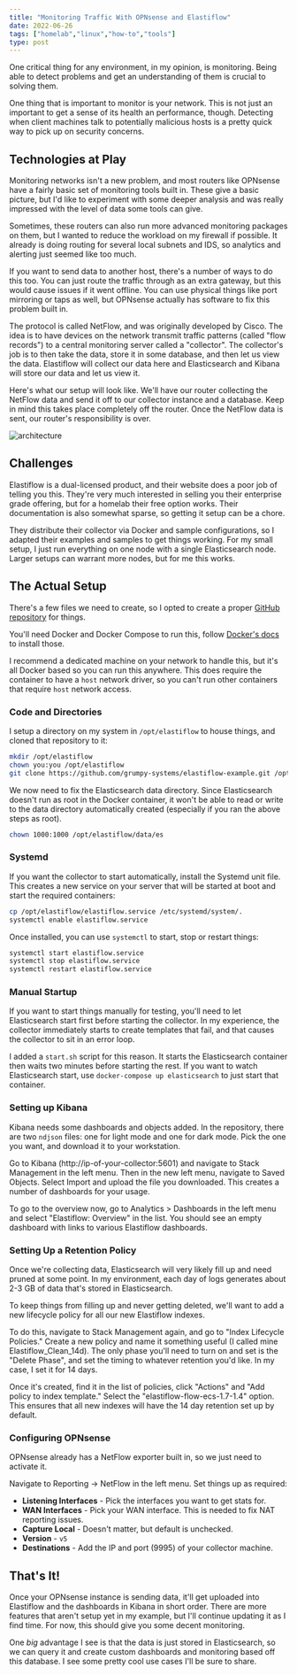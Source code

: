 ```yaml
---
title: "Monitoring Traffic With OPNsense and Elastiflow"
date: 2022-06-26
tags: ["homelab","linux","how-to","tools"]
type: post
---
```


One critical thing for any environment, in my opinion, is monitoring.  Being
able to detect problems and get an understanding of them is crucial to solving
them.

One thing that is important to monitor is your network.  This is not just an
important to get a sense of its health an performance, though.  Detecting when
client machines talk to potentially malicious hosts is a pretty quick way to
pick up on security concerns.

## Technologies at Play

Monitoring networks isn't a new problem, and most routers like OPNsense have a
fairly basic set of monitoring tools built in.  These give a basic picture, but
I'd like to experiment with some deeper analysis and was really impressed with
the level of data some tools can give.

Sometimes, these routers can also run more advanced monitoring packages on them,
but I wanted to reduce the workload on my firewall if possible.  It already is
doing routing for several local subnets and IDS, so analytics and alerting just
seemed like too much.

If you want to send data to another host, there's a number of ways to do this
too.  You can just route the traffic through as an extra gateway, but this would
cause issues if it went offline.  You can use physical things like port
mirroring or taps as well, but OPNsense actually has software to fix this
problem built in.

The protocol is called NetFlow, and was originally developed by Cisco.  The idea
is to have devices on the network transmit traffic patterns (called "flow
records") to a central monitoring server called a "collector".  The collector's
job is to then take the data, store it in some database, and then let us view
the data.  Elastiflow will collect our data here and Elasticsearch and Kibana
will store our data and let us view it.

Here's what our setup will look like.  We'll have our router collecting the
NetFlow data and send it off to our collector instance and a database.  Keep in
mind this takes place completely off the router.  Once the NetFlow data is sent,
our router's responsibility is over.

![architecture](/images/2022.06-netflow.png)

## Challenges

Elastiflow is a dual-licensed product, and their website does a poor job of
telling you this.  They're very much interested in selling you their enterprise
grade offering, but for a homelab their free option works.  Their documentation
is also somewhat sparse, so getting it setup can be a chore.

They distribute their collector via Docker and sample configurations, so I
adapted their examples and samples to get things working.  For my small setup, I
just run everything on one node with a single Elasticsearch node.  Larger setups
can warrant more nodes, but for me this works.

## The Actual Setup

There's a few files we need to create, so I opted to create a proper [GitHub
repository](https://github.com/grumpy-systems/elastiflow-example) for things.

You'll need Docker and Docker Compose to run this, follow [Docker's
docs](https://docs.docker.com/get-docker/) to install those.

I recommend a dedicated machine on your network to handle this, but it's all
Docker based so you can run this anywhere.  This does require the container to
have a `host` network driver, so you can't run other containers that require
`host` network access.

### Code and Directories

I setup a directory on my system in `/opt/elastiflow` to house things, and
cloned that repository to it:

```bash
mkdir /opt/elastiflow
chown you:you /opt/elastiflow
git clone https://github.com/grumpy-systems/elastiflow-example.git /opt/elastiflow
```

We now need to fix the Elasticsearch data directory.  Since Elasticsearch
doesn't run as root in the Docker container, it won't be able to read or write
to the data directory automatically created (especially if you ran the above
steps as root).

```bash
chown 1000:1000 /opt/elastiflow/data/es
```

### Systemd

If you want the collector to start automatically, install the Systemd unit file.
This creates a new service on your server that will be started at boot and start
the required containers:

```bash
cp /opt/elastiflow/elastiflow.service /etc/systemd/system/.
systemctl enable elastiflow.service
```

Once installed, you can use `systemctl` to start, stop or restart things:

```bash
systemctl start elastiflow.service
systemctl stop elastiflow.service
systemctl restart elastiflow.service
```

### Manual Startup

If you want to start things manually for testing, you'll need to let
Elasticsearch start first before starting the collector.  In my experience, the
collector immediately starts to create templates that fail, and that causes the
collector to sit in an error loop.

I added a `start.sh` script for this reason.  It starts the Elasticsearch
container then waits two minutes before starting the rest.  If you want to watch
Elasticsearch start, use `docker-compose up elasticsearch` to just start that
container.

### Setting up Kibana

Kibana needs some dashboards and objects added.  In the repository, there are
two `ndjson` files: one for light mode and one for dark mode.  Pick the one you
want, and download it to your workstation.

Go to Kibana (http://ip-of-your-collector:5601) and navigate to Stack Management
in the left menu.  Then in the new left menu, navigate to Saved Objects.  Select
Import and upload the file you downloaded.  This creates a number of dashboards
for your usage.

To go to the overview now, go to Analytics > Dashboards in the left menu and
select "Elastiflow: Overview" in the list.  You should see an empty dashboard
with links to various Elastiflow dashboards.

### Setting Up a Retention Policy

Once we're collecting data, Elasticsearch will very likely fill up and need
pruned at some point.  In my environment, each day of logs generates about 2-3
GB of data that's stored in Elasticsearch.

To keep things from filling up and never getting deleted, we'll want to add a
new lifecycle policy for all our new Elastiflow indexes.

To do this, navigate to Stack Management again, and go to "Index Lifecycle
Policies."  Create a new policy and name it something useful (I called mine
Elastiflow_Clean_14d).  The only phase you'll need to turn on and set is the
"Delete Phase", and set the timing to whatever retention you'd like.  In my
case, I set it for 14 days.


Once it's created, find it in the list of policies, click "Actions" and "Add
policy to index template."  Select the "elastiflow-flow-ecs-1.7-1.4" option.
This ensures that all new indexes will have the 14 day retention set up by
default.

### Configuring OPNsense

OPNsense already has a NetFlow exporter built in, so we just need to activate
it.

Navigate to Reporting -> NetFlow in the left menu.  Set things up as required:

* **Listening Interfaces** - Pick the interfaces you want to get stats for.
* **WAN Interfaces** - Pick your WAN interface.  This is needed to fix NAT
  reporting issues.
* **Capture Local** - Doesn't matter, but default is unchecked.
* **Version** - `v5`
* **Destinations** - Add the IP and port (9995) of your collector machine.

## That's It!

Once your OPNsense instance is sending data, it'll get uploaded into Elastiflow
and the dashboards in Kibana in short order.  There are more features that
aren't setup yet in my example, but I'll continue updating it as I find time.
For now, this should give you some decent monitoring.

One _big_ advantage I see is that the data is just stored in Elasticsearch, so
we can query it and create custom dashboards and monitoring based off this
database.  I see some pretty cool use cases I'll be sure to share.
